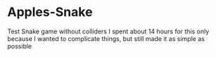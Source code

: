 # Apples-Snake
Test Snake game without colliders
I spent about 14 hours for this only because I wanted to complicate things, but still made it as simple as possible
